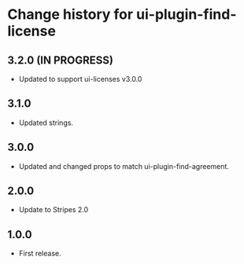 # Change history for ui-plugin-find-license

## 3.2.0 (IN PROGRESS)
* Updated to support ui-licenses v3.0.0

## 3.1.0
* Updated strings.

## 3.0.0
* Updated and changed props to match ui-plugin-find-agreement.

## 2.0.0
* Update to Stripes 2.0

## 1.0.0

* First release.
